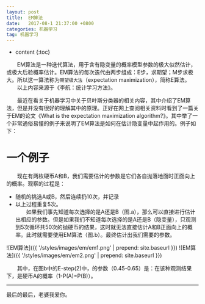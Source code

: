 ```yaml
---
layout: post
title:  EM算法
date:   2017-08-1 21:37:00 +0800
categories: 机器学习
tag: 机器学习
---
```


* content
{:toc}




&emsp;&emsp;EM算法是一种迭代算法，用于含有隐变量的概率模型参数的极大似然估计，或极大后验概率估计。EM算法的每次迭代由两步组成：E步，求期望；M步求极大。所以这一算法称为`期望极大法`（expectation maximization），简称E算法。<br>
&emsp;&emsp;以上内容来源于《李航：统计学习方法》。

&emsp;&emsp;最近在看关于机器学习中关于贝叶斯分类器的相关内容，其中介绍了EM算法，但是并没有很好的理解其中的原理。正好在网上查阅相关资料时看到了一篇关于EM的论文《What is the expectation maximization algorithm?》。其中举了一个非常通俗易懂的例子来说明了EM算法是如何在估计隐变量中起作用的。例子如下：

一个例子
====================================
&emsp;&emsp;现在有两枚硬币A和B，我们需要估计的参数是它们各自抛落地面时正面向上的概率。观察的过程是：<br>
+ 随机的挑选A或B，然后连续扔10次，并记录
+ 以上过程重复5次。<br>
&emsp;&emsp;如果我们事先知道每次选择的是A还是B（图.a），那么可以直接进行估计出相应的参数。但是如果我们不知道每次选择的是A还是B（隐变量），只观测到5次循环共50次的抛硬币的结果，这时就无法直接估计A和B正面向上的概率。此时就需要使用EM算法（图.b）。最终估计出我们需要的参数。

![EM算法]({{ '/styles/images/em/em1.png' | prepend: site.baseurl }})
![EM算法]({{ '/styles/images/em/em2.png' | prepend: site.baseurl }})

&emsp;&emsp;其中，在图b中的E-step(2)中，的参数（0.45-0.65）是：在该种观测结果下，是硬币A的概率（1-P(A)=P(B)）。


<hr>
​最后的最后，老婆我爱你。








